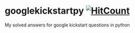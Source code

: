 # googlekickstartpy [![HitCount](http://hits.dwyl.com/NIKHILDUGAR/googlekickstartpy.svg)](http://hits.dwyl.com/NIKHILDUGAR/googlekickstartpy)
My solved answers for google kickstart questions in python
